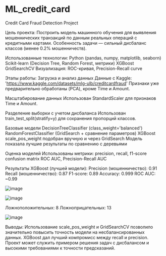 # ML_credit_card
Credit Card Fraud Detection Project

Цель проекта:
Построить модель машинного обучения для выявления мошеннических транзакций по данным реальных операций с кредитными картами. Особенность задачи — сильный дисбаланс классов (менее 0.2% мошенничеств).

Использованные технологии:
Python (pandas, numpy, matplotlib, seaborn)
Scikit-learn (Decision Tree, Random Forest, метрики)
XGBoost
GridSearchCV
Визуализация: ROC-кривая, Precision-Recall curve

Этапы работы:
Загрузка и анализ данных
Данные с Kaggle: 'https://www.kaggle.com/datasets/mlg-ulb/creditcardfraud'
Признаки уже предварительно обработаны (PCA), кроме Time и Amount.

Масштабирование данных
Использован StandardScaler для признаков Time и Amount.

Разделение выборки с учетом дисбаланса
Использован train_test_split(stratify=y) для сохранения пропорций классов.

Базовые модели
DecisionTreeClassifier (class_weight='balanced')
RandomForestClassifier (GridSearch + сравнение параметров)
XGBoost
scale_pos_weight подобран вручную и через GridSearch
Модель показала лучшие результаты по сравнению с деревьями

Оценка моделей
Использованы метрики:
precision, recall, f1-score
confusion matrix
ROC AUC, Precision-Recall AUC

Результаты XGBoost (лучшей модели):
Precision (мошенничество): 0.91
Recall (мошенничество): 0.87
F1-score: 0.89
Accuracy: 0.999
ROC AUC: ~0.99

![image](https://github.com/user-attachments/assets/5ce9e2ad-1e8f-436b-882a-c2e82144d45b)

![image](https://github.com/user-attachments/assets/890ee8b1-e6a3-43ac-a4ab-1ffa292543a2)

Ложноположительных: 8
Ложноприцательных: 13

![image](https://github.com/user-attachments/assets/179026ae-22a7-4779-b19f-468a0f7da159)


Выводы:
Использование scale_pos_weight и GridSearchCV позволило значительно повысить точность модели на несбалансированных данных.
XGBoost дал лучший компромисс между recall и precision.
Проект может служить примером решения задач с дисбалансом и высокими требованиями к точности предсказаний.
